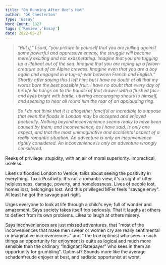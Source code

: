 ```yaml
---
title: "On Running After One's Hat"
author: 'GK Chesterton'
Type: 'Essay'
Word Count: 1327
tags: ['Review','Essay']
date: 2022-06-27
---
```



>_“But if,” I said, “you picture to yourself that you are pulling against some powerful and oppressive enemy, the struggle will become merely exciting and not exasperating. Imagine that you are tugging up a lifeboat out of the sea. Imagine that you are roping up a fellow-creature out of an Alpine crevass. Imagine even that you are a boy again and engaged in a tug-of-war between French and English.” Shortly after saying this I left him; but I have no doubt at all that my words bore the best possible fruit. I have no doubt that every day of his life he hangs on to the handle of that drawer with a flushed face and eyes bright with battle, uttering encouraging shouts to himself, and seeming to hear all round him the roar of an applauding ring._

>_So I do not think that it is altogether fanciful or incredible to suppose that even the floods in London may be accepted and enjoyed poetically. Nothing beyond inconvenience seems really to have been caused by them; and inconvenience, as I have said, is only one aspect, and that the most unimaginative and accidental aspect of a really romantic situation. An adventure is only an inconvenience rightly considered. An inconvenience is only an adventure wrongly considered._

Reeks of privilege, stupidity, with an air of moral superiority. Impractical, useless. 

Likens a flooded London to Venice; talks about seeing the positivity in everything. Toxic Positivity. It's not a romantic view, it's a sight of utter helplessness, damage, poverty, and homelessness. Lives of people lost, homes lost, belongings lost. And this privileged MFer feels "savage envy". At least he got the savage part right. 

Urges everyone to look at life through a child's eye; full of wonder and amazement. Says society takes itself too seriously. That it laughs at others to deflect from its own problems. Likes to laugh at others misery. 

Says inconveniences are just missed adventures. that "most of the inconveniences that make men swear or women cry are really sentimental or imaginative inconveniences." and  " the true optimist who sees in such things an opportunity for enjoyment is quite as logical and much more sensible than the ordinary “Indignant Ratepayer” who sees in them an opportunity for grumbling". Optimist? Sounds more like the average schadenfreude enjoyer at best, and sadistic opportunist at worst. 







